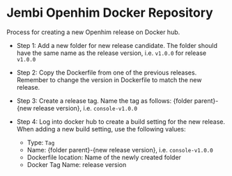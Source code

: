 # Jembi Openhim Docker Repository

Process for creating a new Openhim release on Docker hub.

* Step 1: Add a new folder for new release candidate. The folder should have the same name as the release version, i.e. `v1.0.0` for release `v1.0.0`

* Step 2: Copy the Dockerfile from one of the previous releases. Remember to change the version in Dockerfile to match the new release.

* Step 3: Create a release tag. Name the tag as follows: {folder parent}-{new release version}, i.e. `console-v1.0.0`

* Step 4: Log into docker hub to create a build setting for the new release. When adding a new build setting, use the following values:
  * Type: `Tag`
  * Name: {folder parent}-{new release version}, i.e. `console-v1.0.0`
  * Dockerfile location: Name of the newly created folder
  * Docker Tag Name: release version
